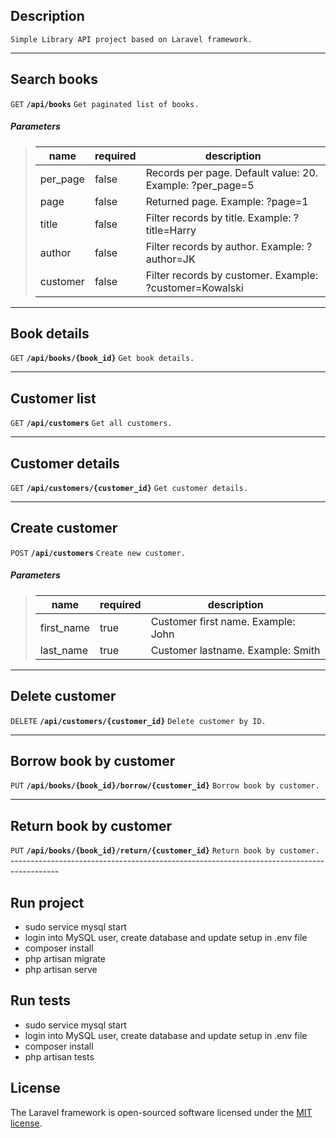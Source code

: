 ## Description
    Simple Library API project based on Laravel framework.

------------------------------------------------------------------------------------------
## Search books
 <summary><code>GET</code> <code><b>/api/books</b></code> <code>Get paginated list of books.</code></summary>

##### Parameters

> | name      | required  | description                                               |
> |-----------|-----------|-----------------------------------------------------------|
> | per_page  | false     | Records per page. Default value: 20. Example: ?per_page=5
> | page      | false     | Returned page. Example: ?page=1
> | title     | false     | Filter records by title. Example: ?title=Harry
> | author    | false     | Filter records by author. Example: ?author=JK
> | customer  | false     | Filter records by customer. Example: ?customer=Kowalski


------------------------------------------------------------------------------------------
## Book details
 <summary><code>GET</code> <code><b>/api/books/{book_id}</b></code> <code>Get book details.</code></summary>

------------------------------------------------------------------------------------------
## Customer list
 <summary><code>GET</code> <code><b>/api/customers</b></code> <code>Get all customers.</code></summary>

------------------------------------------------------------------------------------------
## Customer details
 <summary><code>GET</code> <code><b>/api/customers/{customer_id}</b></code> <code>Get customer details.</code></summary>

------------------------------------------------------------------------------------------
## Create customer
 <summary><code>POST</code> <code><b>/api/customers</b></code> <code>Create new customer.</code></summary>
 
##### Parameters

> | name       | required  | description                                               |
> |------------|-----------|-----------------------------------------------------------|
> | first_name | true      | Customer first name. Example: John
> | last_name  | true      | Customer lastname. Example: Smith


------------------------------------------------------------------------------------------
## Delete customer
 <summary><code>DELETE</code> <code><b>/api/customers/{customer_id}</b></code> <code>Delete customer by ID.</code></summary>

------------------------------------------------------------------------------------------
## Borrow book by customer
 <summary><code>PUT</code> <code><b>/api/books/{book_id}/borrow/{customer_id}</b></code> <code>Borrow book by customer.</code></summary>
 
------------------------------------------------------------------------------------------
## Return book by customer
 <summary><code>PUT</code> <code><b>/api/books/{book_id}/return/{customer_id}</b></code> <code>Return book by customer.</code></summary>
------------------------------------------------------------------------------------------


## Run project
- sudo service mysql start
- login into MySQL user, create database and update setup in .env file
- composer install
- php artisan migrate
- php artisan serve

## Run tests
- sudo service mysql start
- login into MySQL user, create database and update setup in .env file
- composer install
- php artisan tests

## License

The Laravel framework is open-sourced software licensed under the [MIT license](https://opensource.org/licenses/MIT).
